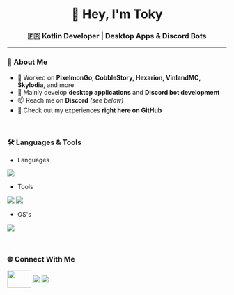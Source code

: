 <h1 align="center">👋 Hey, I'm Toky</h1>
<h3 align="center">🇫🇷 Kotlin Developer | Desktop Apps & Discord Bots</h3>

---

### 🚀 About Me
- 🔭 Worked on **PixelmonGo, CobbleStory, Hexarion, VinlandMC, Skylodia**, and more  
- 🌱 Mainly develop **desktop applications** and **Discord bot development**  
- 📫 Reach me on **Discord** *(see below)*  
- 📄 Check out my experiences **right here on GitHub**  

<br>

### 🛠️ Languages & Tools
- Languages
<p align="left">
  <a href="https://skillicons.dev">
    <img src="https://skillicons.dev/icons?i=kotlin,java" />
  </a>
</p>

- Tools
<p align="left">
  <a href="https://skillicons.dev">
    <img src="https://skillicons.dev/icons?i=rabbitmq,mysql,sqlite" />
    <img src="https://skillicons.dev/icons?i=git,figma,idea,vscode,gradle" />
  </a>
</p>

- OS's
<p align="left">
  <a href="https://skillicons.dev">
    <img src="https://skillicons.dev/icons?i=linux,windows,apple" />
  </a>
</p>


<br>

### 🌐 Connect With Me
<p align="left">
<a href="https://www.youtube.com/@Toky-FR" target="blank"><img align="center" src="https://upload.wikimedia.org/wikipedia/commons/thumb/0/09/YouTube_full-color_icon_%282017%29.svg/1280px-YouTube_full-color_icon_%282017%29.svg.png" width=55 height=40/></a>
<a href="https://discord.gg/levely" target="blank"><img align="center" src="https://skillicons.dev/icons?i=discord"/></a>
<a href="https://twitter.com/toky_fr" target="blank"><img align="center" src="https://skillicons.dev/icons?i=twitter"/></a>
